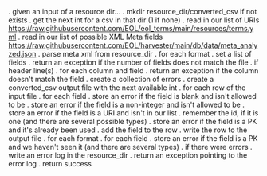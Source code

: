 . given an input of a resource dir...
. mkdir resource_dir/converted_csv if not exists
. get the next int for a csv in that dir (1 if none)
. read in our list of URIs https://raw.githubusercontent.com/EOL/eol_terms/main/resources/terms.yml
. read in our list of possible XML Meta fields https://raw.githubusercontent.com/EOL/harvester/main/db/data/meta_analyzed.json
. parse meta.xml from resource_dir
. for each format
  . set a list of fields
  . return an exception if the number of fields does not match the file
  . if header line(s)
    . for each column and field
      . return an exception if the column doesn't match the field
  . create a collection of errors
  . create a converted_csv output file with the next available int
    . for each row of the input file
      . for each field
        . store an error if the field is blank and isn't allowed to be
        . store an error if the field is a non-integer and isn't allowed to be
        . store an error if the field is a URI and isn't in our list
        . remember the id, if it is one (and there are several possible types)
        . store an error if the field is a PK and it's already been used
        . add the field to the row
      . write the row to the output file
  . for each format
    . for each field
      . store an error if the field is a PK and we haven't seen it (and there are several types)
. if there were errors
  . write an error log in the resource_dir
  . return an exception pointing to the error log
. return success

